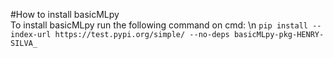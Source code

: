 #How to install basicMLpy <br />
To install basicMLpy run the following command on cmd: \n
`pip install --index-url https://test.pypi.org/simple/ --no-deps basicMLpy-pkg-HENRY-SILVA_`
